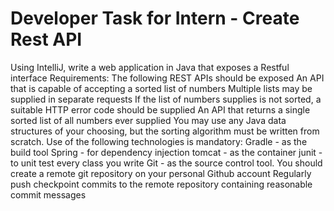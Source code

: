# Developer Task for Intern - Create Rest API
Using IntelliJ, write a web application in Java that exposes a Restful interface
Requirements:
The following REST APIs should be exposed
An API that is capable of accepting a sorted list of numbers
Multiple lists may be supplied in separate requests
If the list of numbers supplies is not sorted, a suitable HTTP error code should be supplied
An API that returns a single sorted list of all numbers ever supplied
You may use any Java data structures of your choosing, but the sorting algorithm must be written from scratch.
Use of the following technologies is mandatory:
Gradle - as the build tool
Spring - for dependency injection
tomcat - as the container
junit - to unit test every class you write
Git - as the source control tool. 
You should create a remote git repository on your personal Github account 
Regularly push checkpoint commits to the remote repository containing reasonable commit messages
